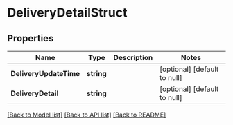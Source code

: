 # DeliveryDetailStruct

## Properties
Name | Type | Description | Notes
------------ | ------------- | ------------- | -------------
**DeliveryUpdateTime** | **string** |  | [optional] [default to null]
**DeliveryDetail** | **string** |  | [optional] [default to null]

[[Back to Model list]](../README.md#documentation-for-models) [[Back to API list]](../README.md#documentation-for-api-endpoints) [[Back to README]](../README.md)



